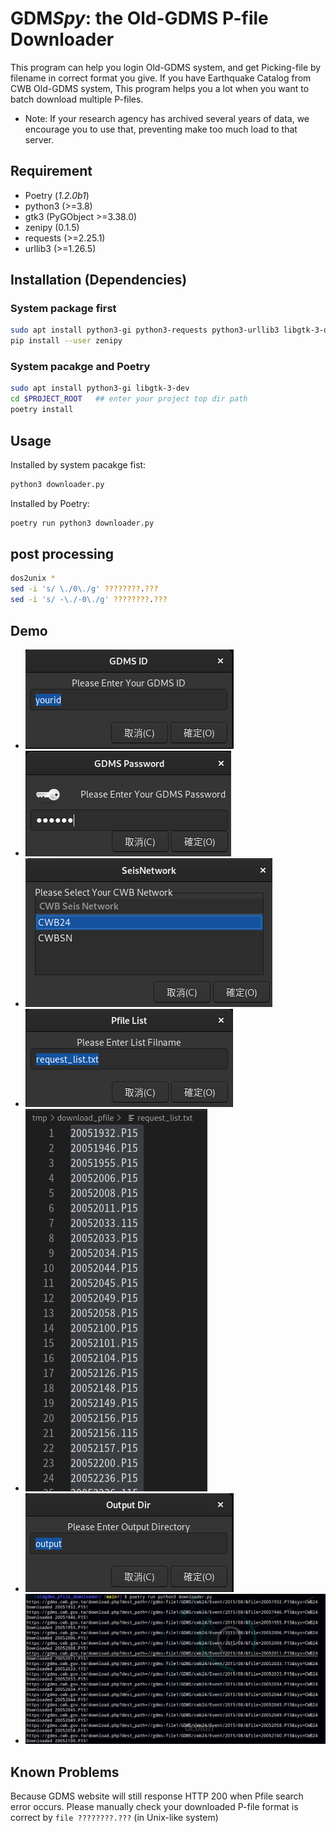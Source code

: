 # GDM*Spy*: the Old-GDMS P-file Downloader

This program can help you login Old-GDMS system, and get Picking-file by filename in correct format you give.
If you have Earthquake Catalog from CWB Old-GDMS system, This program helps you a lot when you want to batch download multiple P-files.

* Note: If your research agency has archived several years of data, we encourage you to use that, preventing make too much load to that server.

## Requirement
- Poetry (*1.2.0b1*)
- python3 (>=3.8)
- gtk3 (PyGObject >=3.38.0)
- zenipy (0.1.5)
- requests (>=2.25.1)
- urllib3 (>=1.26.5)

## Installation (Dependencies)
### System package first
```bash
sudo apt install python3-gi python3-requests python3-urllib3 libgtk-3-dev
pip install --user zenipy
```

### System pacakge and Poetry
```bash
sudo apt install python3-gi libgtk-3-dev
cd $PROJECT_ROOT   ## enter your project top dir path
poetry install
```

## Usage
Installed by system pacakge fist:
```bash
python3 downloader.py
```

Installed by Poetry:
```bash
poetry run python3 downloader.py
```

## post processing
```bash
dos2unix *
sed -i 's/ \./0\./g' ????????.???  
sed -i 's/ -\./-0\./g' ????????.???                      
```

## Demo
- ![](pics/01_enter_id.png)
- ![](pics/02_enter_passwd.png)
- ![](pics/03_select_network.png)
- ![](pics/04_1_select_list.png)
- ![](pics/04_2_list_format.png)
- ![](pics/05_set_output_dir.png)
- ![](pics/06_downloading.png)

## Known Problems
Because GDMS website will still response HTTP 200 when Pfile search error occurs.  Please manually check your downloaded P-file format is correct by `file ????????.???` (in Unix-like system)
